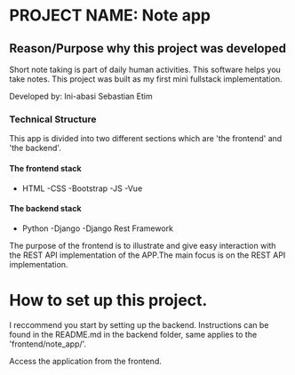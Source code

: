 # PROJECT NAME: Note app


## Reason/Purpose why this project was developed
Short note taking is part of daily human activities. This software helps you take notes.
This project was built as my first mini fullstack implementation.

Developed by: Ini-abasi Sebastian Etim


### Technical Structure

This app is divided into two different sections which are 'the frontend' and 'the backend'. 

#### The frontend stack
- HTML -CSS -Bootstrap -JS -Vue
#### The backend stack
- Python -Django -Django Rest Framework 

The purpose of the frontend is to illustrate and give easy interaction with the REST API implementation of the APP.The main focus is on the REST API implementation.


# How to set up this project.

I reccommend you start by setting up the backend.
Instructions can be found in the README.md in the backend folder, same applies to the 'frontend/note_app/'.

Access the application from the frontend.